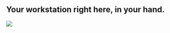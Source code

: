 <?php require("../../entete.php");?> <?php require("../../base.php");?> <?php require("../../fonctions.php");?>

<div id="corps">

<h2>Your workstation right here, in your hand.</h2>

<img src="Images/earth.png" />

</div>


